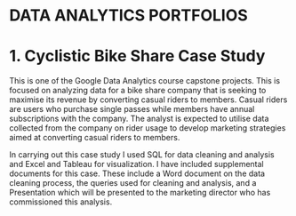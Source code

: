 # DATA ANALYTICS PORTFOLIOS

# 1. Cyclistic Bike Share Case Study
   
This is one of the Google Data Analytics course capstone projects. This is focused on analyzing data for a bike share company that is seeking to maximise its revenue by converting casual riders to members. Casual riders are users who purchase single passes while members have annual subscriptions with the company. The analyst is expected to utilise data collected from the company on rider usage to develop marketing strategies aimed at converting casual riders to members. 

In carrying out this case study I used SQL for data cleaning and analysis and Excel and Tableau for visualization. I have included supplemental documents for this case. These include a Word document on the data cleaning process, the queries used for cleaning and analysis, and a Presentation which will be presented to the marketing director who has commissioned this analysis.
